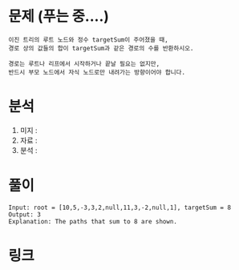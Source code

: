 # 문제 (푸는 중....)
~~~text
이진 트리의 루트 노드와 정수 targetSum이 주어졌을 때,
경로 상의 값들의 합이 targetSum과 같은 경로의 수를 반환하시오.

경로는 루트나 리프에서 시작하거나 끝날 필요는 없지만,
반드시 부모 노드에서 자식 노드로만 내려가는 방향이어야 합니다.
~~~

# 분석 
1. 미지 : 
2. 자료 : 
3. 분석 : 

# 풀이 
~~~text
Input: root = [10,5,-3,3,2,null,11,3,-2,null,1], targetSum = 8
Output: 3
Explanation: The paths that sum to 8 are shown.
~~~


# 링크 
